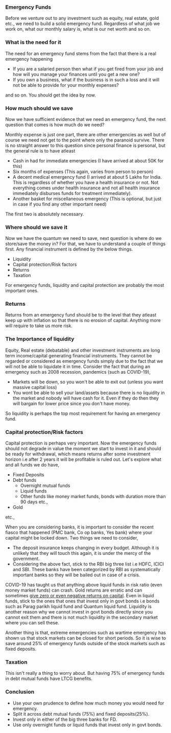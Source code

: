 ### Emergency Funds

Before we venture out to any investment such as equity, real estate, gold etc., we need to build a solid emergency fund. Regardless of what job we work on, what our monthly salary is, what is our net worth and so on. 

### What is the need for it

The need for an emergency fund stems from the fact that there is a real emergency happening

- If you are a salaried person then what if you get fired from your job and how will you manage your finances until you get a new one?
- If you own a business, what if the business is in such a loss and it will not be able to provide for your monthly expenses?

and so on. You should get the idea by now.

### How much should we save

Now we have sufficient evidence that we need an emergency fund, the next question that comes is how much do we need? 

Monthly expense is just one part, there are other emergencies as well but of course we need not get to the point where only the paranoid survive. There is no straight answer to this question since personal finance is personal, but the general rule is to have atleast 

- Cash in had for immediate emergencies (I have arrived at about 50K for this)
- Six months of expenses (This again, varies from person to person)
- A decent medical emergency fund (I arrived at about 5 Lakhs for India. This is regardless of whether you have a health insurance or not. Not everything comes under health insurance and not all health insurance immediately disburses funds for treatment immediately).
- Another basket for miscellaneous emergency (This is optional, but just in case if you find any other important need)

The first two is absolutely necessary.

### Where should we save it

Now we have the quantum we need to save, next question is where do we store/save the money in? For that, we have to understand a couple of things first. Any financial instrument is defined by the below things.

- Liquidity
- Capital protection/Risk factors
- Returns
- Taxation

For emergency funds, liquidity and capital protection are probably the most important ones.

### Returns

Returns from an emergency fund should be to the level that they atleast keep up with inflation so that there is no erosion of capital. Anything more will require to take us more risk.

### The Importance of liquidity

Equity, Real estate (debatable) and other investment instruments are long term income/capital generating financial instruments. They cannot be regarded or considered as emergency funds simply due to the fact that we will not be able to liquidate it in time. Consider the fact that during an emergency such as 2008 recession, pandemics (such as COVID-19), 

- Markets will be down, so you won't be able to exit out (unless you want massive capital loss)
- You wont be able to sell your land/assets because there is no liquidity in the market and nobody will have cash for it. Even if they do then they will bargain for lower price since you don't have money.

So liquidity is perhaps the top most requirement for having an emergency fund.

### Capital protection/Risk factors

Capital protection is perhaps very important. Now the emergency funds should not degrade in value the moment we start to invest in it and should be ready for withdrawal, which means returns after some investment horizon i.e after 2 years it will be profitable is ruled out. Let's explore what and all funds we do have,

- Fixed Deposits
- Debt funds
  - Overnight mutual funds
  - Liquid funds
  - Other funds like money market funds, bonds with duration more than 90 days etc.,
- Gold

etc.,

When you are considering banks, it is important to consider the recent fiasco that happened (PMC bank, Co op banks, Yes bank) where your capital might be locked down. Two things we need to consider,

- The deposit insurance keeps changing in every budget. Although it is unlikely that they will touch this again, it is under the mercy of the government. 
- Considering the above fact, stick to the RBI big three list i.e HDFC, ICICI and SBI. These banks have been categorized by RBI as systematically important banks so they will be bailed out in case of a crisis.

COVID-19 has taught us that anything above liquid funds in risk ratio (even money market funds) can crash. Gold returns are erratic and can sometimes [give zero or even negative returns on capital](https://freefincal.com/do-not-expect-returns-from-your-gold-investments-do-this-instead/). Even in liquid funds, stick to the ones that ones that invest only in govt bonds i.e bonds such as Parag parikh liquid fund and Quantum liquid fund. Liquidity is another reason why we cannot invest in govt bonds directly since you cannot exit them and there is not much liquidity in the secondary market where you can sell these.

Another thing is that, extreme emergencies such as wartime emergency has shown us that stock markets can be closed for short periods. So it is wise to save around 25% of emergency funds outside of the stock markets such as fixed deposits.

### Taxation

This isn't really a thing to worry about. But having 75% of emergency funds in debt mutual funds have LTCG benefits.

### Conclusion

- Use your own prudence to define how much money you would need for emergency. 
- Split it across debt mutual funds (75%) and fixed deposits(25%).
- Invest only in either of the big three banks for FD.
- Use only overnight funds or liquid funds that invest only in govt bonds.




